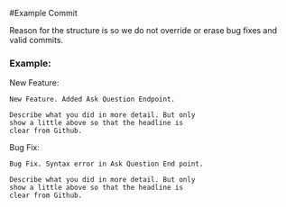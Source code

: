 #Example Commit

Reason for the structure is so we do not override or erase bug fixes and valid commits.


### Example:

New Feature:
```
New Feature. Added Ask Question Endpoint.

Describe what you did in more detail. But only
show a little above so that the headline is
clear from Github.

```


Bug Fix:
```
Bug Fix. Syntax error in Ask Question End point.

Describe what you did in more detail. But only
show a little above so that the headline is
clear from Github.

```
